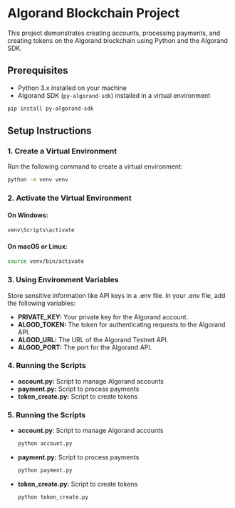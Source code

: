 # Algorand Blockchain Project

This project demonstrates creating accounts, processing payments, and creating tokens on the Algorand blockchain using Python and the Algorand SDK.

## Prerequisites
- Python 3.x installed on your machine
- Algorand SDK (`py-algorand-sdk`) installed in a virtual environment
```bash
pip install py-algorand-sdk
```

## Setup Instructions

### 1. Create a Virtual Environment
Run the following command to create a virtual environment:
```bash
python -m venv venv
```

### 2. Activate the Virtual Environment
 #### On Windows:
```bash
venv\Scripts\activate
```
#### On macOS or Linux:
``` bash
source venv/bin/activate
```
### 3. Using Environment Variables
Store sensitive information like API keys in a .env file.
In your .env file, add the following variables:

 - **PRIVATE_KEY:** Your private key for the Algorand account.
- **ALGOD_TOKEN:** The token for authenticating requests to the Algorand API.
- **ALGOD_URL:** The URL of the Algorand Testnet API.
- **ALGOD_PORT:** The port for the Algorand API.

### 4. Running the Scripts
- **account.py:** Script to manage Algorand accounts
- **payment.py:** Script to process payments
- **token_create.py:** Script to create tokens

### 5. Running the Scripts

- **account.py**: Script to manage Algorand accounts
  ```bash
  python account.py
- **payment.py:** Script to process payments
  ```bash
  python payment.py
  ```
- **token_create.py:** Script to create tokens
  ```bash
  python token_create.py
  ```
